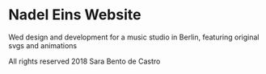 # Nadel Eins Website

Wed design and development for a music studio in Berlin, featuring original svgs and animations


All rights reserved 2018 Sara Bento de Castro
